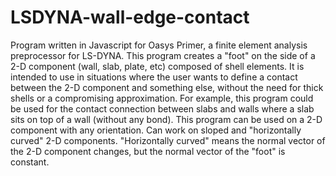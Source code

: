 # LSDYNA-wall-edge-contact
Program written in Javascript for Oasys Primer, a finite element analysis preprocessor for LS-DYNA. This program creates a "foot" on the side of a 2-D component (wall, slab, plate, etc) composed of shell elements. It is intended to use in situations where the user wants to define a contact between the 2-D component and something else, without the need for thick shells or a compromising approximation. For example, this program could be used for the contact connection between slabs and walls where a slab sits on top of a wall (without any bond). This program can be used on a 2-D component with any orientation. Can work on sloped and "horizontally curved" 2-D components. "Horizontally curved" means the normal vector of the 2-D component changes, but the normal vector of the "foot" is constant.
